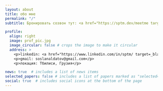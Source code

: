 ```yaml
---
layout: about
title: обо мне
permalink: "/"
subtitle: Бронировать созвон тут: <a href="https://sptm.dev/meetme target = _blank >https://sptm.dev/meetme</a>. Email: me@sptm.dev.

profile:
  align: right
  image: prof_pic.jpg
  image_circular: false # crops the image to make it circular
  address: >
    <p>linkedin: <a href="https://www.linkedin.com/in/sptm/ target=_blank </p>
    <p>gmail: soslanaldatov@gmail.com</p>
    <p>локация: Тбилиси, Грузия</p>

news: true  # includes a list of news items
selected_papers: false # includes a list of papers marked as "selected={true}"
social: true  # includes social icons at the bottom of the page
---
```

